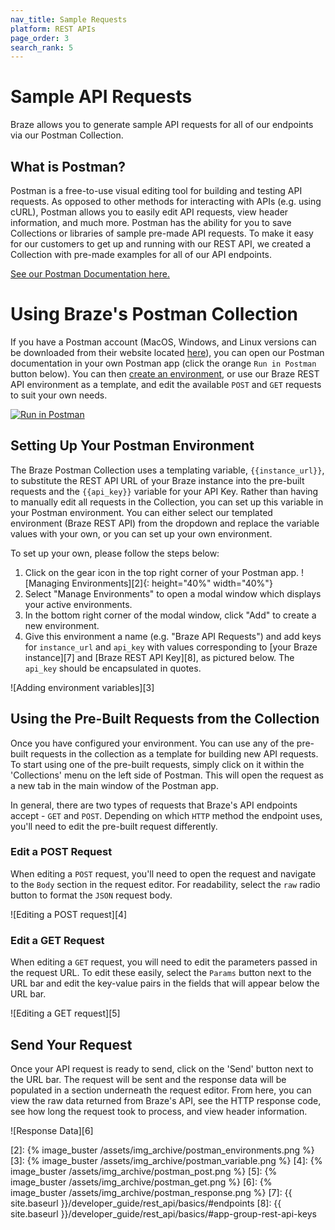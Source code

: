 ```yaml
---
nav_title: Sample Requests
platform: REST APIs
page_order: 3
search_rank: 5
---
```


# Sample API Requests

Braze allows you to generate sample API requests for all of our endpoints via our Postman Collection.

## What is Postman?

Postman is a free-to-use visual editing tool for building and testing API requests. As opposed to other methods for interacting with APIs (e.g. using cURL), Postman allows you to easily edit API requests, view header information, and much more. Postman has the ability for you to save Collections or libraries of sample pre-made API requests. To make it easy for our customers to get up and running with our REST API, we created a Collection with pre-made examples for all of our API endpoints.

[See our Postman Documentation here.](https://documenter.getpostman.com/view/4689407/SVYrsdsG)

# Using Braze's Postman Collection

If you have a Postman account (MacOS, Windows, and Linux versions can be downloaded from their website located [here][1]), you can open our Postman documentation in your own Postman app (click the orange `Run in Postman` button below). You can then [create an environment](#setting-up-your-postman-environment), or use our Braze REST API environment as a template, and edit the available   `POST` and `GET` requests to suit your own needs. 

[![Run in Postman](https://run.pstmn.io/button.svg)](https://app.getpostman.com/run-collection/29baa41d7ba930673ef0#?env%5BBraze%20REST%20API%5D=W3sia2V5IjoiYXBpX2tleSIsInZhbHVlIjoiXCJZT1VSLUFQSS1LRVktSEVSRVwiIiwiZW5hYmxlZCI6dHJ1ZX0seyJrZXkiOiJpbnN0YW5jZV91cmwiLCJ2YWx1ZSI6InJlc3QuaWFkLTAxLmJyYXplLmNvbVx0IiwiZW5hYmxlZCI6dHJ1ZX1d)

## Setting Up Your Postman Environment

The Braze Postman Collection uses a templating variable, `{{instance_url}}`, to substitute the REST API URL of your Braze instance into the pre-built requests and the `{{api_key}}` variable for your API Key. Rather than having to manually edit all requests in the Collection, you can set up this variable in your Postman environment. You can either select our templated environment (Braze REST API) from the dropdown and replace the variable values with your own, or you can set up your own environment.

To set up your own, please follow the steps below:

1. Click on the gear icon in the top right corner of your Postman app. ![Managing Environments][2]{: height="40%" width="40%"}
2. Select "Manage Environments" to open a modal window which displays your active environments.
3. In the bottom right corner of the modal window, click "Add" to create a new environment.
4. Give this environment a name (e.g. "Braze API Requests") and add keys for `instance_url` and `api_key` with values corresponding to [your Braze instance][7] and [Braze REST API Key][8], as pictured below. The `api_key` should be encapsulated in quotes.

![Adding environment variables][3]

## Using the Pre-Built Requests from the Collection

Once you have configured your environment. You can use any of the pre-built requests in the collection as a template for building new API requests. To start using one of the pre-built requests, simply click on it within the 'Collections' menu on the left side of Postman. This will open the request as a new tab in the main window of the Postman app.

In general, there are two types of requests that Braze's API endpoints accept - `GET` and `POST`. Depending on which `HTTP` method the endpoint uses, you'll need to edit the pre-built request differently.

### Edit a POST Request

When editing a `POST` request, you'll need to open the request and navigate to the `Body` section in the request editor. For readability, select the `raw` radio button to format the `JSON` request body.

![Editing a POST request][4]

### Edit a GET Request

When editing a `GET` request, you will need to edit the parameters passed in the request URL. To edit these easily, select the `Params` button next to the URL bar and edit the key-value pairs in the fields that will appear below the URL bar.

![Editing a GET request][5]

## Send Your Request

Once your API request is ready to send, click on the 'Send' button next to the URL bar. The request will be sent and the response data will be populated in a section underneath the request editor. From here, you can view the raw data returned from Braze's API, see the HTTP response code, see how long the request took to process, and view header information.

![Response Data][6]

[1]: https://www.getpostman.com
[2]: {% image_buster /assets/img_archive/postman_environments.png %}
[3]: {% image_buster /assets/img_archive/postman_variable.png %}
[4]: {% image_buster /assets/img_archive/postman_post.png %}
[5]: {% image_buster /assets/img_archive/postman_get.png %}
[6]: {% image_buster /assets/img_archive/postman_response.png %}
[7]: {{ site.baseurl }}/developer_guide/rest_api/basics/#endpoints
[8]: {{ site.baseurl }}/developer_guide/rest_api/basics/#app-group-rest-api-keys
